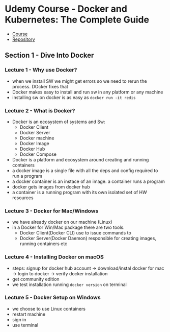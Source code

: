 # Udemy Course - Docker and Kubernetes: The Complete Guide

* [Course](https://www.udemy.com/docker-and-kubernetes-the-complete-guide/)
* [Repository](https://github.com/StephenGrider/DockerCasts)

## Section 1 - Dive Into Docker

### Lecture 1 - Why use Docker?

* when we install SW we might get errors so we need to rerun the process. DOcker fixes that
* Docker makes easy to install and run sw in any platform or any machine
* installing sw on docker is as easy as `docker run -it redis`

### Lecture 2 - What is Docker?

* Docker is an ecosystem of systems and Sw:
	* Docker Client
	* Docker Server
	* Docker machine
	* Docker Image
	* Docker Hub
	* Docker Compose
* Docker is a platform and ecosystem around creating and running containers
* a docker image is a single file with all  the  deps and config required to run a program
* a docker container is an instace of an image. a container runs a program
* docker gets images from docker hub
* a container is a running program with its own isolated set of HW resources

### Lecture 3 - Docker for Mac/Windows

* we have already docker on our machine (Linux)
* in a Docker for Win/Mac package there are two tools.
	* Docker Client(Docker CLI) use to issue commands to
	* Docker Server(Docker Daemon) responsible for creating images, running containers etc

### Lecture 4 - Installing Docker on macOS
	
* steps: signup for docker hub account -> download/instal docker for mac -> login to docker ->  verify docker installation
* get community edition
* we test installation running `docker version` on terminal

### Lecture 5 - Docker Setup on Windows

* we choose to use Linux containers
* restart machine
* sign in
* use terminal